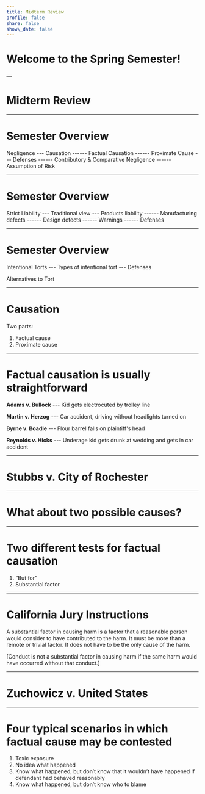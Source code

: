 ```yaml
---
title: Midterm Review
profile: false
share: false
show\_date: false
---
```


# Welcome to the Spring Semester!

—

# Midterm Review

---

# Semester Overview

Negligence
--- Causation
------ Factual Causation
------ Proximate Cause
--- Defenses
------ Contributory & Comparative Negligence
------ Assumption of Risk

---

# Semester Overview

Strict Liability
--- Traditional view
--- Products liability
------ Manufacturing defects
------ Design defects
------ Warnings
------ Defenses

---

# Semester Overview

Intentional Torts
--- Types of intentional tort
--- Defenses

Alternatives to Tort

---

# Causation

Two parts:
1. Factual cause
2. Proximate cause

---

# Factual causation is usually straightforward

**Adams v. Bullock**
--- Kid gets electrocuted by trolley line

**Martin v. Herzog**
--- Car accident, driving without headlights turned on

**Byrne v. Boadle**
--- Flour barrel falls on plaintiff's head

**Reynolds v. Hicks**
--- Underage kid gets drunk at wedding and gets in car accident

---

# Stubbs v. City of Rochester

---

# What about two possible causes?

---

# Two different tests for factual causation

1. “But for”
2. Substantial factor

---

# California Jury Instructions

A substantial factor in causing harm is a factor that a reasonable person would consider to have contributed to the harm. It must be more than a remote or trivial factor. It does not have to be the only cause of the harm.

[Conduct is not a substantial factor in causing harm if the same harm would have occurred without that conduct.]

---

# Zuchowicz v. United States

---

# Four typical scenarios in which factual cause may be contested

1. Toxic exposure
2. No idea what happened
3. Know what happened, but don’t know that it wouldn’t have happened if defendant had behaved reasonably
4. Know what happened, but don’t know who to blame
